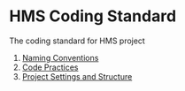 # HMS Coding Standard
The coding standard for HMS project

1. [Naming Conventions](https://www.github.com/CloudHMS/HMS.CodingStandard/tree/master/Naming%20Conventions)
2. [Code Practices](https://www.github.com/CloudHMS/HMS.CodingStandard/tree/master/Coding%20practices)
3. [Project Settings and Structure](https://github.com/CloudHMS/HMS.CodingStandard/tree/master/Project%20Settings%20and%20Structure)
